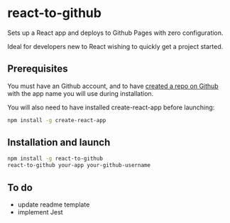 # react-to-github

Sets up a React app and deploys to Github Pages with zero configuration.

Ideal for developers new to React wishing to quickly get a project started.

## Prerequisites

You must have an Github account, and to have [created a repo on Github](https://help.github.com/articles/creating-a-new-repository/) with the app name you will use during installation.

You will also need to have installed create-react-app before launching:

```bash
npm install -g create-react-app
```

## Installation and launch

```bash
npm install -g react-to-github
react-to-github your-app your-github-username
```

## To do

- update readme template
- implement Jest